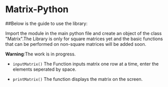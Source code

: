 # Matrix-Python #

##Below is the guide to use the library:

Import the module in the main python file and create an object of the class "Matrix".The Library is only for square matrices yet and the basic functions that can be performed on non-square matrices will be added soon.

**Warning**:The work is in progress.

* `inputMatrix()`
The Function inputs matrix one row at a time, enter the elements seperated by space.

* `printMatrix()`
The function displays the matrix on the screen.
